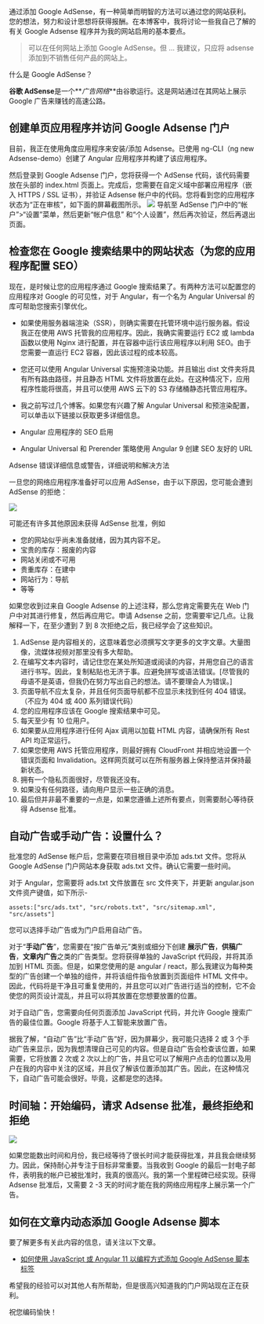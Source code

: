 通过添加 Google AdSense，有一种简单而明智的方法可以通过您的网站获利。您的想法，努力和设计思想将获得报酬。在本博客中，我将讨论一些我自己了解的有关 Google Adsense 程序并为我的网站启用的基本要点。

> 可以在任何网站上添加 Google AdSense。但 ...
> 我建议，只应将 adsense 添加到不销售任何产品的网站上。

什么是 Google AdSense？

**谷歌 AdSense**是一个**_广告网络_**由谷歌运行。这是网站通过在其网站上展示 Google 广告来赚钱的高速公路。

## 创建单页应用程序并访问 Google Adsense 门户

目前，我正在使用角度应用程序来安装/添加 Adsense。已使用 ng-CLI（ng new Adsense-demo）创建了 Angular 应用程序并构建了该应用程序。

然后登录到 Google Adsense 门户，您将获得一个 AdSense 代码，该代码需要放在头部的 index.html 页面上。完成后，您需要在自定义域中部署应用程序（嵌入 HTTPS / SSL 证书），并验证 Adsense 帐户中的代码。您将看到您的应用程序状态为“正在审核”，如下面的屏幕截图所示。
![](https://lazypanda-blog-images.s3.ap-south-1.amazonaws.com/1596550805633.jpg)
导航至 AdSense 门户中的“帐户”>“设置”菜单，然后更新“帐户信息” 和“个人设置”，然后再次验证，然后再退出页面。

## 检查您在 Google 搜索结果中的网站状态（为您的应用程序配置 SEO）

现在，是时候让您的应用程序通过 Google 搜索结果了。有两种方法可以配置您的应用程序对 Google 的可见性，对于 Angular，有一个名为 Angular Universal 的库可帮助您搜索引擎优化。

* 如果使用服务器端渲染（SSR），则确实需要在托管环境中运行服务器。假设我正在使用 AWS 托管我的应用程序。因此，我确实需要运行 EC2 或 lambda 函数以使用 Nginx 进行配置，并在容器中运行该应用程序以利用 SEO。由于您需要一直运行 EC2 容器，因此该过程的成本较高。

* 您还可以使用 Angular Universal 实施预渲染功能。并且输出 dist 文件夹将具有所有路由路径，并且静态 HTML 文件将放置在此处。在这种情况下，应用程序性能将很高，并且可以使用 AWS 云下的 S3 存储桶静态托管应用程序。
* 我之前写过几个博客。如果您有兴趣了解 Angular Universal 和预渲染配置，可以单击以下链接以获取更多详细信息。

* Angular 应用程序的 SEO 启用
* Angular Universal 和 Prerender 策略使用 Angular 9 创建 SEO 友好的 URL

Adsense 错误详细信息或警告，详细说明和解决方法

一旦您的网络应用程序准备好可以应用 AdSense，由于以下原因，您可能会遭到 AdSense 的拒绝：

![](https://lazypanda-blog-images.s3.ap-south-1.amazonaws.com/1596794349943.jpg)

可能还有许多其他原因未获得 AdSense 批准，例如

* 您的网站似乎尚未准备就绪，因为其内容不足。
* 宝贵的库存：报废的内容
* 网站关闭或不可用
* 贵重库存：在建中
* 网站行为：导航
* 等等

如果您收到过来自 Google Adsense 的上述注释，那么您肯定需要先在 Web 门户中对其进行修复，然后再应用它。申请 Adsense 之前，您需要牢记几点。让我解释一下，在至少遭到 7 到 8 次拒绝之后，我已经学会了这些知识。

01. AdSense 是内容相关的，这意味着您必须撰写文字更多的文字文章。大量图像，流媒体视频对那里没有多大帮助。
02. 在编写文本内容时，请记住您在某处所知道或阅读的内容，并用您自己的语言进行书写。因此，复制粘贴也无济于事。应避免拼写或语法错误。[尽管我的母语不是英语，但我仍在努力写出自己的想法。请不要理会人为错误。]
03. 页面导航不应太复杂，并且任何页面导航都不应显示未找到任何 404 错误。（不应为 404 或 400 系列错误代码）
04. 您的应用程序应该在 Google 搜索结果中可见。
05. 每天至少有 10 位用户。
06. 如果要从应用程序进行任何 Ajax 调用以加载 HTML 内容，请确保所有 Rest API 均正常运行。
07. 如果您使用 AWS 托管应用程序，则最好拥有 CloudFront 并相应地设置一个错误页面和 Invalidation。这样网页就可以在所有服务器上保持整洁并保持最新状态。
08. 拥有一个隐私页面很好，尽管我还没有。
09. 如果没有任何路径，请向用户显示一些正确的消息。
10. 最后但并非最不重要的一点是，如果您遵循上述所有要点，则需要耐心等待获得 Adsense 批准。

## 自动广告或手动广告：设置什么？

批准您的 AdSense 帐户后，您需要在项目根目录中添加 ads.txt 文件。您将从 Google AdSense 门户网站本身获取 ads.txt 文件。确认它需要一些时间。

对于 Angular，您需要将 ads.txt 文件放置在 src 文件夹下，并更新 angular.json 文件资产键值，如下所示-

``` 
assets:["src/ads.txt", "src/robots.txt", "src/sitemap.xml", "src/assets"]
```

您可以选择手动广告或为门户启用自动广告。

对于“**手动广告**”，您需要在“按广告单元”类别或细分下创建 **展示广告**，**供稿广告**，**文章内广告**之类的广告类型。您将获得单独的 JavaScript 代码段，并将其添加到 HTML 页面。但是，如果您使用的是 angular / react，那么我建议为每种类型的广告创建一个单独的组件，并将该组件指令放置到页面组件 HTML 文件中。因此，代码将是干净且可重复使用的，并且您可以对广告进行适当的控制，它不会使您的网页设计混乱，并且可以将其放置在您想要放置的位置。

对于自动广告，您需要向任何页面添加 JavaScript 代码，并允许 Google 搜索广告的最佳位置。Google 将基于人工智能来放置广告。

据我了解，“自动广告”比“手动广告”好，因为屏幕少，我可能只选择 2 或 3 个手动广告来显示，因为我想清理自己可见的内容。但是自动广告会检查该位置，如果需要，它将放置 2 次或 2 次以上的广告，并且它可以了解用户点击的位置以及用户在我的内容中关注的区域，并且仅了解该位置添加其广告。因此，在这种情况下，自动广告可能会很好。毕竟，这都是您的选择。

## 时间轴：开始编码，请求 Adsense 批准，最终拒绝和拒绝

![](https://lazypanda-blog-images.s3.ap-south-1.amazonaws.com/1596814242372.jpg)

如果您能数出时间和月份，我已经等待了很长时间才能获得批准，并且我会继续努力。因此，保持耐心并专注于目标非常重要。当我收到 Google 的最后一封电子邮件，表明我的帐户已被批准时，我真的很高兴。我的第一个里程碑已经实现。获得 Adsense 批准后，又需要 2 -3 天的时间才能在我的网络应用程序上展示第一个广告。

## 如何在文章内动态添加 Google Adsense 脚本

要了解更多有关此内容的信息，请关注以下文章。

* [如何使用 JavaScript 或 Angular 11 以编程方式添加 Google AdSense 脚本标签](https://lazypandatech.com/blog/Miscellaneous/26/How-to-add-Google-AdSense-Script-tag-programmatically-using-JavaScript-or-Angular-11)

希望我的经验可以对其他人有所帮助，但是很高兴知道我的门户网站现在正在获利。

祝您编码愉快！
